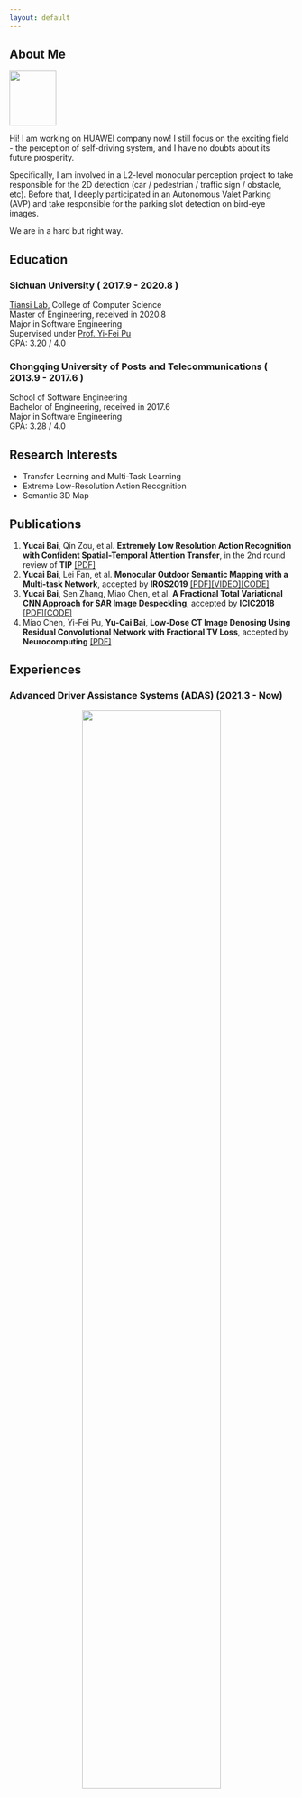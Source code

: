 ```yaml
---
layout: default
---
```


## About Me

<img class="profile-picture" src="portrait.jpg" style="
    width: 83px;
    height: 97px;
">

Hi! I am working on HUAWEI company now! I still focus on the exciting field - the perception of self-driving system, and I have no doubts about its future prosperity. 

Specifically, I am involved in a L2-level monocular perception project to take responsible for the 2D detection (car / pedestrian / traffic sign / obstacle, etc).
Before that, I deeply participated in an Autonomous Valet Parking (AVP) and take responsible for the parking slot detection on bird-eye images.   

We are in a hard but right way.

## Education
### Sichuan University ( 2017.9 - 2020.8 )
[Tiansi Lab](http://tiansilab.org/en/index.jsp), College of  Computer Science  
Master of Engineering, received in 2020.8  
Major in Software Engineering  
Supervised under [Prof. Yi-Fei Pu](https://ieeexplore.ieee.org/author/37269178400)   
GPA: 3.20 / 4.0  

### Chongqing University of Posts and Telecommunications ( 2013.9 - 2017.6 )
School of Software Engineering  
Bachelor of Engineering, received in 2017.6    
Major in Software Engineering    
GPA: 3.28 / 4.0  

## Research Interests
- Transfer Learning and Multi-Task Learning
- Extreme Low-Resolution Action Recognition   
- Semantic 3D Map

## Publications
1. __Yucai Bai__, Qin Zou, et al. __Extremely Low Resolution Action Recognition with Confident Spatial-Temporal Attention Transfer__, in the 2nd round review of __TIP__ [\[PDF\]](https://arxiv.org/pdf/1909.03580.pdf)
2. __Yucai Bai__, Lei Fan, et al. __Monocular Outdoor Semantic Mapping with a Multi-task Network__, accepted by __IROS2019__ [\[PDF\]](https://arxiv.org/abs/1901.05807)[\[VIDEO\]](https://www.youtube.com/watch?v=PuVFtVPx3MQ)[\[CODE\]](https://github.com/RaymondByc/segm_depth_network)
3. __Yucai Bai__, Sen Zhang, Miao Chen, et al. __A Fractional Total Variational CNN Approach for SAR Image Despeckling__, accepted by __ICIC2018__ [\[PDF\]](https://link.springer.com/chapter/10.1007/978-3-319-95957-3_46)[\[CODE\]](https://github.com/RaymondByc/FID-CNN)
4. Miao Chen, Yi-Fei Pu, __Yu-Cai Bai__, __Low-Dose CT Image Denosing Using Residual Convolutional Network with Fractional TV Loss__, accepted by __Neurocomputing__ [\[PDF\]](https://www.sciencedirect.com/science/article/abs/pii/S0925231220314995)

## Experiences

### Advanced Driver Assistance Systems (ADAS) (2021.3 - Now)

<div style="text-align:center;"><img src="images/ADAS.gif" width="70%" text-align="center"></div>

ADAS is an L2-level project of self-driving. Its perception part requires multi-class object detection based on forward-view images, including vehicles, pedestrians, traffic signs, obstacles.    

I am responsible for:
- the optimization of specific categories.
- the improvement of training speed 
    - reducing communication time between machines
    - framework (MMDetction) optimization
- the improvement of representation ability (with the assistance of the related task, e.g. semantic segmentation).

### Local Automated Parking Assist (LAPA) (2020.9-2021.2)

<div style="text-align:center;"><img src="images/LAPA.png" width="70%" text-align="center"></div>

LAPA is an L4-level project to help driver park their vehicle more conveniently. 
To be specific, the car with LAPA could __park itself in the selected/saved parking slot__.
The perception part is divided into two stages. The first stage is to map and save key information by SLAM system, such as trajectory and key objects.
 The second stage is to locate, including selecting the saved parking slot and constantly providing distance.   

I am responsible for __parking slot detection__ on the bird-eye images and the development of related functions (parking slot selection and related post processing).
 The difficulties involved are: strong light reflection on ground, the missing of key visual features, the fluctuation of detection results.

I also filled a __patent__ for better detection in the environment with uncompleted visual features, which is in the review.  

### Extreme Low Resolution Action Recognition (2019.5 - 2021.2)

In order to solve the problem --  people in the corners is very small and just contains limited pixels, we proposed a new method to recognize extremely low-resolution activities.
which is based on Confident Spatial-Temporal Attention Transfer (CSTAT).
 
 __CSTAT can acquire information from high resolution data by reducing the attention differences with a transfer-learning strategy. Besides, the credibility of the supervisory signal is also taken into consideration for a more confident transferring process.__ Experimental results on two well-known datasets, i.e., UCF101 and HMDB51, demonstrate that, the proposed method can effectively improve the accuracy of eLR activity recognition, and achieves an accuracy of 59.23% on 12×16 videos in HMDB51, __a state-of-the-art performance__.  

__The corresponding paper is in the 2nd-round review of TIP.__

<div style="text-align:center;"><img src="images/ELR.png" width="70%" text-align="center"></div>

### Non-compliance Action Detection of Court Scene in Surveillance Videos  (2019.3 - 2020.6)
As the team leader, I took charge of the entire project,  including  __the design and development of a real-time detection algorithm of the non-compliance actions__ and __the production of the non-compliance action datasets__.   
The detection is divided into two stages.  Firstly, we used the __object detection algorithm__ to detect people and crop the corresponding area. 
Then we used __image-based algorithms__ to cope with the easy-to-classify categories and __3D convolution network techniques__ for more complex actions.

We won __2nd__ in the action recognition track of __Teda·Huabo cup innovation and entrepreneurship challenge__

<div style="text-align:center;"><img src="images/teda.gif" width="30%" text-align="center"></div>

### 3D Semantic Reconstruction from a Monocular Camera with a Novel Multi-task Network (2018.8 - 2019.2)

This work was performed when I visited [Institute of Unmanned Systems @SYSU](https://www.usilab.cn/) as a summer research intern, under the supervision of [Prof.Chen](http://carlib.net/).   

We explored the interplay between low-level features for both depth and semantic prediction. The proposed network can produce __the depth and semantic maps simultaneously__, which provides basic knowledge for further semantic map reconstruction. We apply __image segmentation techniques__ to __refine the depth prediction__ to reduce the fluctuations caused by convolution layers. The final map is saved in __a memory-friendly way__ to present a large-scale urban scene.  

__The corresponding paper is accepted by IROS 2019.__   

<img src="images/3D_Semantic_Restruction.png" width="100%">

### Image Despeckling with Fractional Total Variational Loss (2017.11 - 2018.5)
Motivated by the __Applications in Fractional Calculus__ Course, we applied fractional-calculus techniques in the image denoising task. Due to its advantages, __long-term memory, non-locality and weak singularity,__ the fractional-differential result of images can preserve __the low-frequency feature in the smooth area such as contours, 
and at the same time,  keep high-frequency information such as textures.__  


We proposed __FID-CNN__, a 8-layer CNN network with fractional total variational loss. 
Ablation experiments shows the proposed method has a better performance in preserving details .
 
__The paper is accepted by ICIC2018.__ 

We also transferred the main ideas to low-dose CT images and modified our method to make it more suitable for its characteristics. __The paper is accepted by Neurocomputing.__

<div style="text-align:center;"><img src="images/FID.png" width="70%"></div>

### [ZBJ.COM](https://zbj.com) Inc.   Front-End Engineer Intern (2015.9 - 2016.2)


Worked in Basic Technology Department.

- Developed web sites [Bajie Account](https://cs.zbj.com), [Bajie City](https://city.zbj.com) pages 
- Updated image format (jpg/png -> webp).           

---

## Honors
- Second Prize Merit-based Scholarship, SCU 2019.7
- Second Prize, 6th Teda · Huabo Cup, Action Recognition Track, 2019.6
- Excellent Postgraduate Student, SCU 2018.9 
- Excellent Graduation Thesis, CQUPT 2017.6
- Third Prize Merit-based Scholarship, CQUPT 2015.9

## Technical Strengths
Deep learning framework: Pytorch (MMDetection) > Tensorflow > Caffe    
Coding language: Python, C++, JavaScript

## English Language Level
IELTS: 6.0 (working on it !!!)     
CET6